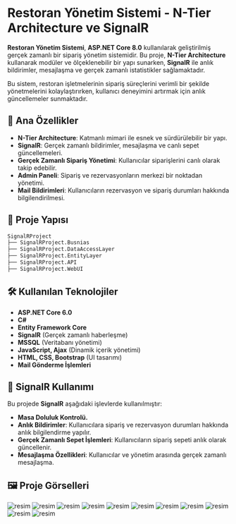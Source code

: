 # Restoran Yönetim Sistemi - N-Tier Architecture ve SignalR

**Restoran Yönetim Sistemi**, **ASP.NET Core 8.0** kullanılarak geliştirilmiş gerçek zamanlı bir sipariş yönetim sistemidir. Bu proje, **N-Tier Architecture** kullanarak modüler ve ölçeklenebilir bir yapı sunarken, **SignalR** ile anlık bildirimler, mesajlaşma ve gerçek zamanlı istatistikler sağlamaktadır.

Bu sistem, restoran işletmelerinin sipariş süreçlerini verimli bir şekilde yönetmelerini kolaylaştırırken, kullanıcı deneyimini artırmak için anlık güncellemeler sunmaktadır.

## 📌 Ana Özellikler
- **N-Tier Architecture**: Katmanlı mimari ile esnek ve sürdürülebilir bir yapı.
- **SignalR**: Gerçek zamanlı bildirimler, mesajlaşma ve canlı sepet güncellemeleri.
- **Gerçek Zamanlı Sipariş Yönetimi**: Kullanıcılar siparişlerini canlı olarak takip edebilir.
- **Admin Paneli**: Sipariş ve rezervasyonların merkezi bir noktadan yönetimi.
- **Mail Bildirimleri**: Kullanıcıların rezervasyon ve sipariş durumları hakkında bilgilendirilmesi.

## 📂 Proje Yapısı

```bash
SignalRProject
├── SignalRProject.Busnias  
├── SignalRProject.DataAccessLayer       
├── SignalRProject.EntityLayer 
├── SignalRProject.API          
├── SignalRProject.WebUI        
```

## 🛠 Kullanılan Teknolojiler
- **ASP.NET Core 6.0**
- **C#**
- **Entity Framework Core**
- **SignalR** (Gerçek zamanlı haberleşme)
- **MSSQL** (Veritabanı yönetimi)
- **JavaScript, Ajax** (Dinamik içerik yönetimi)
- **HTML, CSS, Bootstrap** (UI tasarımı)
- **Mail Gönderme İşlemleri**

## 📡 SignalR Kullanımı
Bu projede **SignalR** aşağıdaki işlevlerde kullanılmıştır:
- **Masa Doluluk Kontrolü.**
- **Anlık Bildirimler**: Kullanıcılara sipariş ve rezervasyon durumları hakkında anlık bilgilendirme yapılır.
- **Gerçek Zamanlı Sepet İşlemleri**: Kullanıcıların sipariş sepeti anlık olarak güncellenir.
- **Mesajlaşma Özellikleri**: Kullanıcılar ve yönetim arasında gerçek zamanlı mesajlaşma.

## 🖼️ Proje Görselleri
![resim](readmeImage/11.png)
![resim](readmeImage/1.png)
![resim](readmeImage/2.png)
![resim](readmeImage/3.png)
![resim](readmeImage/4.png)
![resim](readmeImage/5.png)
![resim](readmeImage/6.png)
![resim](readmeImage/7.png)
![resim](readmeImage/8.png)
![resim](readmeImage/9.png)
![resim](readmeImage/Api.png)
